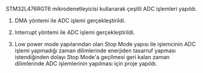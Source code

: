 STM32L476RGT6 mikrodenetleyicisi kullanarak çeşitli ADC işlemleri yapıldı.

1) DMA yöntemi ile ADC işlemi gerçekleştirildi.

2) Interrupt yöntemi ile ADC işlemi gerçekleştirildi.

3) Low power mode yapılarından olan Stop Mode yapısı ile işlemcinin ADC işlemi yapmadığı zaman dilimlerinde enerjiden tasarruf yapması istendiğinden dolayı Stop Mode'a geçilmesi geri kalan zaman dilimlerinde ADC işlemlerinin yapılması için proje yapıldı.

